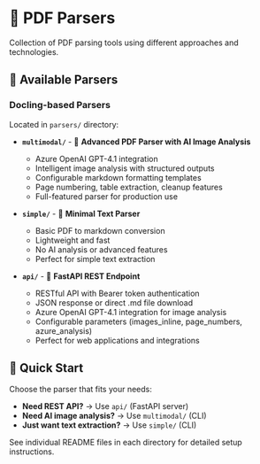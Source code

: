 # 📄 PDF Parsers

Collection of PDF parsing tools using different approaches and technologies.

## 📁 Available Parsers

### Docling-based Parsers

Located in `parsers/` directory:

- **`multimodal/`** - 🤖 **Advanced PDF Parser with AI Image Analysis**

  - Azure OpenAI GPT-4.1 integration
  - Intelligent image analysis with structured outputs
  - Configurable markdown formatting templates
  - Page numbering, table extraction, cleanup features
  - Full-featured parser for production use

- **`simple/`** - 📝 **Minimal Text Parser**

  - Basic PDF to markdown conversion
  - Lightweight and fast
  - No AI analysis or advanced features
  - Perfect for simple text extraction

- **`api/`** - 🚀 **FastAPI REST Endpoint**

  - RESTful API with Bearer token authentication
  - JSON response or direct .md file download
  - Azure OpenAI GPT-4.1 integration for image analysis
  - Configurable parameters (images_inline, page_numbers, azure_analysis)
  - Perfect for web applications and integrations

## 🚀 Quick Start

Choose the parser that fits your needs:

- **Need REST API?** → Use `api/` (FastAPI server)
- **Need AI image analysis?** → Use `multimodal/` (CLI)
- **Just want text extraction?** → Use `simple/` (CLI)

See individual README files in each directory for detailed setup instructions.
